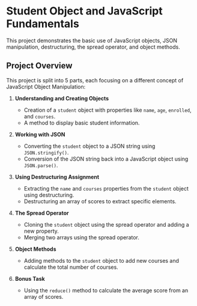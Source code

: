 # Student Object and JavaScript Fundamentals

This project demonstrates the basic use of JavaScript objects, JSON manipulation, destructuring, the spread operator, and object methods.

## Project Overview

This project is split into 5 parts, each focusing on a different concept of JavaScript Object Manipulation:

1. **Understanding and Creating Objects**  
   - Creation of a `student` object with properties like `name`, `age`, `enrolled`, and `courses`.
   - A method to display basic student information.

2. **Working with JSON**  
   - Converting the `student` object to a JSON string using `JSON.stringify()`.
   - Conversion of the JSON string back into a JavaScript object using `JSON.parse()`.

3. **Using Destructuring Assignment**  
   - Extracting the `name` and `courses` properties from the `student` object using destructuring.
   - Destructuring an array of scores to extract specific elements.

4. **The Spread Operator**  
   - Cloning the `student` object using the spread operator and adding a new property.
   - Merging two arrays using the spread operator.

5. **Object Methods**  
   - Adding methods to the `student` object to add new courses and calculate the total number of courses.

6. **Bonus Task**  
   - Using the `reduce()` method to calculate the average score from an array of scores.
